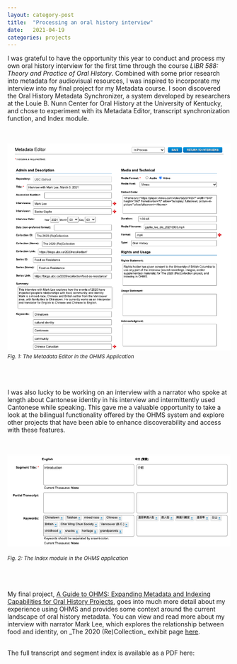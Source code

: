 ```yaml
---
layout: category-post
title:  "Processing an oral history interview"
date:   2021-04-19
categories: projects
---
```


I was grateful to have the opportunity this year to conduct and process my own oral history interview for the first time through the course _LIBR 588: Theory and Practice of Oral History_. Combined with some prior research into metadata for audiovisual resources, I was inspired to incorporate my interview into my final project for my Metadata course. I soon discovered the Oral History Metadata Synchronizer, a system developed by researchers at the Louie B. Nunn Center for Oral History at the University of Kentucky, and chose to experiment with its Metadata Editor, transcript synchronization function, and Index module.
<br>
<br>
<br>

![Preview of the metadata editor in the OHMS application](https://github.com/sashacsy/sashacsy.github.io/blob/master/files/metadata_editor.png?raw=true)
<small><i>Fig. 1: The Metadata Editor in the OHMS Application</i></small>

<br>
<br>
<br>
I was also lucky to be working on an interview with a narrator who spoke at length about Cantonese identity in his interview and intermittently used Cantonese while speaking. This gave me a valuable opportunity to take a look at the bilingual functionality offered by the OHMS system and explore other projects that have been able to enhance discoverability and access with these features.

<br>
<br>
<br>

![Preview of bilingual functionality in the OHMS indexing module](https://github.com/sashacsy/sashacsy.github.io/blob/master/files/chinese_indexing.png?raw=true)

<small><i>Fig. 2: The Index module in the OHMS application</i></small>

<br> 
<br>
<br>
My final project, <a href="https://sashacsy.github.io/projects/2021/05/01/guide-to-ohms.html">A Guide to OHMS: Expanding Metadata and Indexing Capabilities for Oral History Projects</a>, goes into much more detail about my experience using OHMS and provides some context around the current landscape of oral history metadata. You can view and read more about my interview with narrator Mark Lee, which explores the relationship between food and identity, on _The 2020 (Re)Collection_ exhibit page <a href="https://blogs.ubc.ca/2020recollection/food-as-resistance/">here</a>.
<br>
<br>

The full transcript and segment index is available as a PDF here:

<object data="{{ site.url }}{{ site.baseurl }}/files/gaylie_lee_20210303_ohmsinterview_transcript.pdf" width="500" height="500" type="application/pdf"></object>

